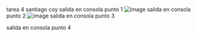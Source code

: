 tarea 4 santiago coy 
salida en consola punto 1
![image](https://github.com/user-attachments/assets/1e096ff9-cd87-4aed-8b2f-8446f0a05908)
salida en consola punto 2
![image](https://github.com/user-attachments/assets/0d7f5d33-27dc-4bd8-b4a9-7486dc6c6e49)
salida en consola punto 3

salida en consola punto 4
